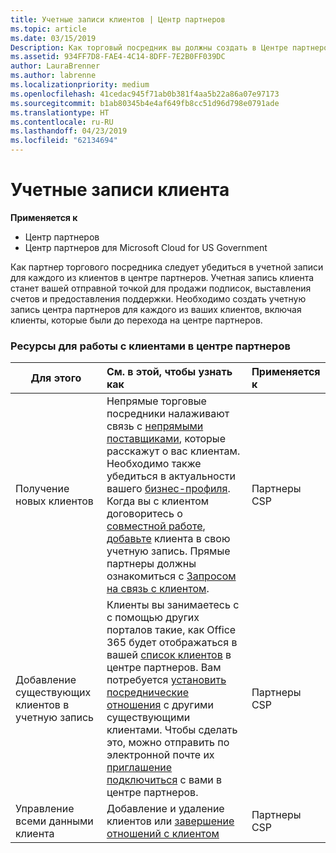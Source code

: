 ```yaml
---
title: Учетные записи клиентов | Центр партнеров
ms.topic: article
ms.date: 03/15/2019
Description: Как торговый посредник вы должны создать в Центре партнеров учетную запись для каждого вашего клиента. Учетная запись клиента станет вашей отправной точкой для продажи подписок, выставления счетов и предоставления поддержки.
ms.assetid: 934FF7D8-FAE4-4C14-8DFF-7E2B0FF039DC
author: LauraBrenner
ms.author: labrenne
ms.localizationpriority: medium
ms.openlocfilehash: 41cedac945f71ab0b381f4aa5b22a86a07e97173
ms.sourcegitcommit: b1ab80345b4e4af649fb8cc51d96d798e0791ade
ms.translationtype: HT
ms.contentlocale: ru-RU
ms.lasthandoff: 04/23/2019
ms.locfileid: "62134694"
---
```

# <a name="customer-accounts"></a>Учетные записи клиента

**Применяется к**

-  Центр партнеров
-  Центр партнеров для Microsoft Cloud for US Government


Как партнер торгового посредника следует убедиться в учетной записи для каждого из клиентов в центре партнеров. Учетная запись клиента станет вашей отправной точкой для продажи подписок, выставления счетов и предоставления поддержки. Необходимо создать учетную запись центра партнеров для каждого из ваших клиентов, включая клиенты, которые были до перехода на центре партнеров.

### <a name="resources-for-working-with-your-customers-on-the-partner-center"></a>Ресурсы для работы с клиентами в центре партнеров

|**Для этого**   |**См. в этой, чтобы узнать как**   |**Применяется к**|
|-----------------|:----------------------------|:--------------|
|Получение новых клиентов|Непрямые торговые посредники налаживают связь с [непрямыми поставщиками](indirect-reseller-tasks-in-partner-center.md), которые расскажут о вас клиентам. Необходимо также убедиться в актуальности вашего [бизнес-профиля](create-a-marketing-profile.md). Когда вы с клиентом договоритесь о [совместной работе](responding-to-referrals.md), [добавьте](add-a-new-customer.md) клиента в свою учетную запись. Прямые партнеры должны ознакомиться с [Запросом на связь с клиентом](request-a-relationship-with-a-customer.md).|Партнеры CSP|
|Добавление существующих клиентов в учетную запись   | Клиенты вы занимаетесь с с помощью других порталов такие, как Office 365 будет отображаться в вашей [список клиентов](see-your-customer-list.md) в центре партнеров. Вам потребуется [установить посреднические отношения](indirect-reseller-tasks-in-partner-center.md) с другими существующими клиентами. Чтобы сделать это, можно отправить по электронной почте их [приглашение подключиться](responding-to-referrals.md) с вами в центре партнеров.   | Партнеры CSP   |
|Управление всеми данными клиента   | Добавление и удаление клиентов или [завершение отношений с клиентом](remove-a-relationship.md)|   Партнеры CSP |